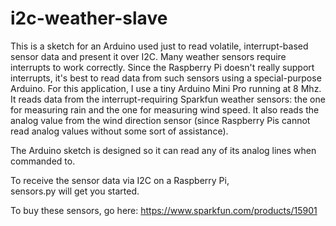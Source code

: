 # i2c-weather-slave
This is a sketch for an Arduino used just to read volatile, interrupt-based sensor data and present it over I2C.
Many weather sensors require interrupts to work correctly.  Since the Raspberry Pi doesn't really support interrupts, it's best to 
read data from such sensors using a special-purpose Arduino. For this application, I use a tiny Arduino Mini Pro running at 
8 Mhz.  It reads data from the interrupt-requiring Sparkfun weather sensors:  the one for measuring rain and the one for measuring wind
speed. It also reads the analog value from the wind direction sensor (since Raspberry Pis cannot read analog values without some
sort of assistance).

The Arduino sketch is designed so it can read any of its analog lines when commanded to.

To receive the sensor data via I2C on a Raspberry Pi,  
sensors.py will get you started.

To buy these sensors, go here:
https://www.sparkfun.com/products/15901


